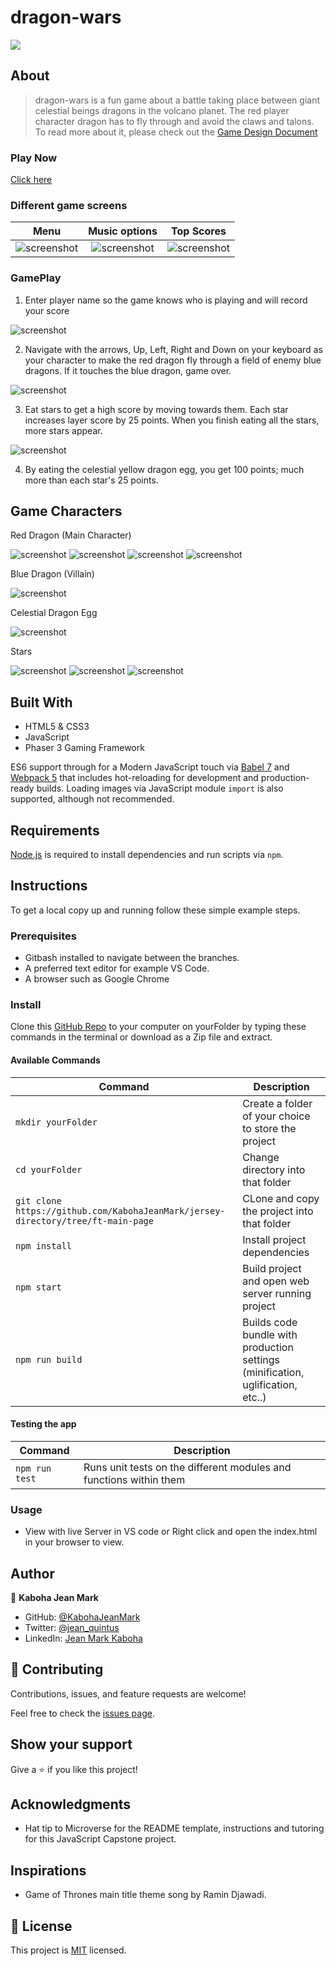 # dragon-wars
![](https://img.shields.io/badge/Microverse-blueviolet)

## About
> dragon-wars is a fun game about a battle taking place between giant celestial beings dragons in the volcano planet. The red player character dragon has to fly through and avoid the claws and talons. To read more about it, please check out the [Game Design Document](./GDD.md)

### Play Now

[Click here](https://kabohajeanmark.github.io/dragon-wars/)


### Different game screens

| Menu | Music options | Top Scores |
|:---:|:---:|:---:|
| ![screenshot](src/screenshots/mainmenu.png) |![screenshot](src/screenshots/soundoptions.png) | ![screenshot](src/screenshots/leaderboard.png) |

### GamePlay 
1. Enter player name so the game knows who is playing and will record your score

![screenshot](src/screenshots/playername.png) 

2. Navigate with the arrows, Up, Left, Right and Down on your keyboard as your character to make the red dragon fly through a field of enemy blue dragons. If it touches the blue dragon, game over.

![screenshot](src/screenshots/game.png) 

3. Eat stars to get a high score by moving towards them. Each star increases layer score by 25 points. When you finish eating all the stars, more stars appear.

![screenshot](src/screenshots/eatstars.png)

4. By eating the celestial yellow dragon egg, you get 100 points; much more than each star's 25 points. 

## Game Characters

Red Dragon (Main Character)

![screenshot](src/assets/right0.png) ![screenshot](src/assets/up1.png) ![screenshot](src/assets/left1.png) ![screenshot](src/assets/down1.png)

Blue Dragon (Villain) 

![screenshot](src/assets/bluedragon.png) 

Celestial Dragon Egg

![screenshot](src/screenshots/EggYellow.png)

Stars

![screenshot](src/assets/star.png) ![screenshot](src/assets/star.png) ![screenshot](src/assets/star.png)


## Built With

- HTML5 & CSS3
- JavaScript
- Phaser 3 Gaming Framework

ES6 support through for a Modern JavaScript touch via [Babel 7](https://babeljs.io/) and [Webpack 5](https://webpack.js.org/) that includes hot-reloading for development and production-ready builds.
Loading images via JavaScript module `import` is also supported, although not recommended.

## Requirements

[Node.js](https://nodejs.org) is required to install dependencies and run scripts via `npm`.

## Instructions
To get a local copy up and running follow these simple example steps.

### Prerequisites
- Gitbash installed to navigate between the branches.
- A preferred text editor for example VS Code.
- A browser such as Google Chrome

### Install
Clone this [GitHub Repo](https://github.com/KabohaJeanMark/jersey-directory/tree/ft-main-page) to your computer on yourFolder by typing these commands in the terminal or download as a Zip file and extract.

#### Available Commands

| Command | Description |
|---------|-------------|
| `mkdir yourFolder` | Create a folder of your choice to store the project |
| `cd yourFolder` | Change directory into that folder |
| `git clone https://github.com/KabohaJeanMark/jersey-directory/tree/ft-main-page` | CLone and copy the project into that folder |
| `npm install` | Install project dependencies |
| `npm start` | Build project and open web server running project |
| `npm run build` | Builds code bundle with production settings (minification, uglification, etc..) |

#### Testing the app

| Command | Description |
|---------|-------------|
| `npm run test` | Runs unit tests on the different modules and functions within them |

### Usage
- View with live Server in VS code or Right click and open the index.html in your browser to view.

## Author

👤 **Kaboha Jean Mark**

- GitHub: [@KabohaJeanMark](https://github.com/KabohaJeanMark)
- Twitter: [@jean_quintus](https://twitter.com/jean_quintus)
- LinkedIn: [Jean Mark Kaboha](https://www.linkedin.com/in/jean-mark-kaboha-software-engineer/)


## 🤝 Contributing

Contributions, issues, and feature requests are welcome!

Feel free to check the [issues page](https://github.com/KabohaJeanMark/dragon-wars/issues).

## Show your support

Give a ⭐️ if you like this project!

## Acknowledgments

- Hat tip to Microverse for the README template, instructions and tutoring for this JavaScript Capstone project.

## Inspirations
- Game of Thrones main title theme song by Ramin Djawadi.

## 📝 License

This project is [MIT](./LICENSE) licensed.
